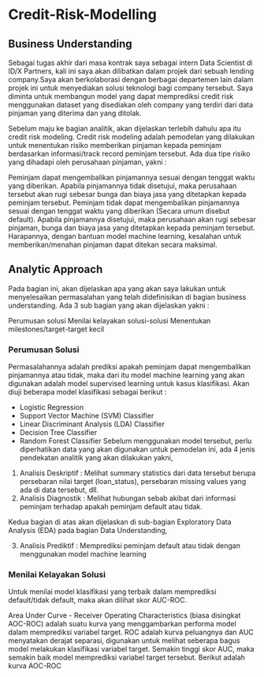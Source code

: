 # Credit-Risk-Modelling
## Business Understanding
Sebagai tugas akhir dari masa kontrak saya sebagai intern Data Scientist di ID/X Partners, kali ini saya akan dilibatkan dalam projek dari sebuah lending company.Saya akan berkolaborasi dengan berbagai departemen lain dalam projek ini untuk menyediakan solusi teknologi bagi company tersebut. Saya diminta untuk membangun model yang dapat memprediksi credit risk menggunakan dataset yang disediakan oleh company yang terdiri dari data pinjaman yang diterima dan yang ditolak.

Sebelum maju ke bagian analitik, akan dijelaskan terlebih dahulu apa itu credit risk modeling. Credit risk modeling adalah pemodelan yang dilakukan untuk menentukan risiko memberikan pinjaman kepada peminjam berdasarkan informasi/track record peminjam tersebut. Ada dua tipe risiko yang dihadapi oleh perusahaan pinjaman, yakni :

Peminjam dapat mengembalikan pinjamannya sesuai dengan tenggat waktu yang diberikan. Apabila pinjamannya tidak disetujui, maka perusahaan tersebut akan rugi sebesar bunga dan biaya jasa yang ditetapkan kepada peminjam tersebut.
Peminjam tidak dapat mengembalikan pinjamannya sesuai dengan tenggat waktu yang diberikan (Secara umum disebut default). Apabila pinjamannya disetujui, maka perusahaan akan rugi sebesar pinjaman, bunga dan biaya jasa yang ditetapkan kepada peminjam tersebut.
Harapannya, dengan bantuan model machine learning, kesalahan untuk memberikan/menahan pinjaman dapat ditekan secara maksimal.

## Analytic Approach
Pada bagian ini, akan dijelaskan apa yang akan saya lakukan untuk menyelesaikan permasalahan yang telah didefinisikan di bagian business understanding. Ada 3 sub bagian yang akan dijelaskan yakni :

Perumusan solusi
Menilai kelayakan solusi-solusi
Menentukan milestones/target-target kecil

### Perumusan Solusi
Permasalahannya adalah prediksi apakah peminjam dapat mengembalikan pinjamannya atau tidak, maka dari itu model machine learning yang akan digunakan adalah model supervised learning untuk kasus klasifikasi. Akan diuji beberapa model klasifikasi sebagai berikut :

  * Logistic Regression
  * Support Vector Machine (SVM) Classifier
  * Linear Discriminant Analysis (LDA) Classifier
  * Decision Tree Classifier
  * Random Forest Classifier
Sebelum menggunakan model tersebut, perlu diperhatikan data yang akan digunakan untuk pemodelan ini, ada 4 jenis pendekatan analitik yang akan dilakukan yakni,

  1. Analisis Deskriptif : Melihat summary statistics dari data tersebut berupa persebaran nilai target (loan_status), persebaran missing values yang ada di data tersebut, dll.
  2. Analisis Diagnostik : Melihat hubungan sebab akibat dari informasi peminjam terhadap apakah peminjam default atau tidak.

Kedua bagian di atas akan dijelaskan di sub-bagian Exploratory Data Analysis (EDA) pada bagian Data Understanding,

  3. Analisis Prediktif : Memprediksi peminjam default atau tidak dengan menggunakan model machine learning

### Menilai Kelayakan Solusi
Untuk menilai model klasifikasi yang terbaik dalam memprediksi default/tidak default, maka akan dilihat skor AUC-ROC.

Area Under Curve - Receiver Operating Characteristics (biasa disingkat AOC-ROC) adalah suatu kurva yang menggambarkan performa model dalam memprediksi variabel target. ROC adalah kurva peluangnya dan AUC menyatakan derajat separasi, digunakan untuk melihat seberapa bagus model melakukan klasifikasi variabel target. Semakin tinggi skor AUC, maka semakin baik model memprediksi variabel target tersebut. Berikut adalah kurva AOC-ROC
